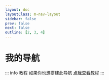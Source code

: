 ```yaml
---
layout: doc
layoutClass: m-nav-layout
sidebar: false
prev: false
next: false
outline: [2, 3, 4]
---
```


<style src="/.vitepress/theme/style/nav.scss"></style>

<script setup lang="ts">

export const NAV_DATA: NavData[] = [
  {
    title: '常用工具',
    items: [
      {
        icon: 'https://caniuse.com/img/favicon-128.png',
        title: 'Can I use',
        badge: {
          text: '茂神牛批',
          type: 'info',
        },
        desc: '前端 API 兼容性查询',
        link: 'https://caniuse.com'
      },
      {
        icon: 'https://tinypng.com/images/apple-touch-icon.png',
        title: 'TinyPNG',
        badge: {
          text: '茂神牛批',
          type: 'tip',
        },
        desc: '在线图片压缩工具',
        link: 'https://tinypng.com'
      },
      {
        icon: 'https://devtool.tech/logo.svg',
        title: '开发者武器库',
        badge: {
          text: '茂神牛批',
          type: 'warning',
        },
        desc: '开发者武器库，做开发者最专业最好用的专业工具箱',
        link: 'https://devtool.tech'
      },
      {
        icon: 'https://tool.lu/favicon.ico',
        title: '在线工具',
        badge: {
          text: '茂神牛批',
          type: 'danger',
        },
        desc: '开发人员的工具箱',
        link: 'https://tool.lu'
      },
      {
        icon: '/icons/json-cn.ico',
        title: 'Json 中文网',
        badge: {
          text: '请给茂茂点点小星星哦',
          type: 'info',
        },
        desc: 'JSON 在线解析及格式化验证',
        link: 'https://www.json.cn'
      }
    ]
  },
  {
    title: 'AI 导航',
    items: [
      {
        icon: '/icons/chatgpt.png',
        title: 'ChatGPT（最强）',
        link: 'https://chat.openai.com/chat'
      },
      {
        icon: 'https://www.notion.so/images/logo-ios.png',
        title: 'Notion AI（笔记）',
        link: 'https://www.notion.so'
      },
      {
        icon: 'https://www.midjourney.com/apple-touch-icon.png',
        title: 'Midjourney（绘画）',
        link: 'https://www.midjourney.com'
      },
      {
        icon: 'https://global-uploads.webflow.com/59deb588800ae30001ec19c9/5d4891e0e260e3c1bc37b100_beautiful%20ai%20favicon%20%20blue%20square.png',
        title: 'Beautiful.ai（PPT）',
        link: 'https://www.beautiful.ai'
      }
    ]
  },
  {
    title: '茂茂的站点导航',
    items: [
      {
        icon: '/logo.png',
        title: '前端日常笔记',
        desc: '日常笔记记录（零零散散啥都记系列）',
        link: 'https://github.com/maomao1996/daily-notes'
      },
      {
        icon: '/logo.png',
        title: '前端思维导图',
        desc: '用思维导图的方式总结个人所学知识',
        link: 'https://mindmap.fe-mm.com'
      },
      {
        icon: 'https://qwerty.fe-mm.com/apple-touch-icon.png',
        title: 'Qwerty Learner',
        desc: '为键盘工作者设计的单词记忆与英语肌肉记忆锻炼软件',
        link: 'https://qwerty.fe-mm.com'
      },
      {
        icon: '/logo.png',
        title: 'mmPlayer',
        desc: 'mmPlayer 在线音乐播放器',
        link: 'https://netease-music.fe-mm.com'
      }
    ]
  },
  {
    title: 'React 生态',
    items: [
      {
        icon: 'https://zh-hans.reactjs.org/favicon.ico',
        title: 'React',
        desc: '用于构建用户界面的 JavaScript 库',
        link: 'https://zh-hans.reactjs.org'
      },
      {
        icon: 'https://reactrouter.com/favicon-light.png',
        title: 'React Router',
        desc: 'React 的声明式路由',
        link: 'https://reactrouter.com'
      },
      {
        icon: 'https://nextjs.org/static/favicon/safari-pinned-tab.svg',
        title: 'Next.js',
        desc: '一个用于 Web 的 React 框架',
        link: 'https://nextjs.org'
      },
      {
        icon: 'https://img.alicdn.com/tfs/TB1YHEpwUT1gK0jSZFhXXaAtVXa-28-27.svg',
        title: 'UmiJS',
        desc: '插件化的企业级前端应用框架',
        link: 'https://umijs.org'
      },
      {
        icon: 'https://gw.alipayobjects.com/zos/rmsportal/rlpTLlbMzTNYuZGGCVYM.png',
        title: 'Ant Design',
        desc: '一套企业级 UI 设计语言和 React 组件库',
        link: 'https://ant.design'
      },
      {
        icon: 'https://gw.alipayobjects.com/zos/bmw-prod/69a27fcc-ce52-4f27-83f1-c44541e9b65d.svg',
        title: 'Ant Design Mobile',
        desc: '构建移动 WEB 应用程序的 React 组件库',
        link: 'https://mobile.ant.design'
      },
      {
        icon: 'https://docs.pmnd.rs/apple-touch-icon.png',
        title: 'Zustand',
        desc: '一个小型、快速、可扩展的 React 状态管理解决方案',
        link: 'https://docs.pmnd.rs/zustand/getting-started/introduction'
      },
      {
        icon: 'https://valtio.pmnd.rs/favicon.ico',
        title: 'Valtio',
        desc: 'makes proxy-state simple for React and Vanilla',
        link: 'https://valtio.pmnd.rs'
      },
      {
        icon: 'https://jotai.org/favicon.svg',
        title: 'Jotai',
        desc: 'primitive and flexible state management for React',
        link: 'https://jotai.org'
      },
      {
        icon: 'https://cn.redux.js.org/img/redux.svg',
        title: 'Redux',
        desc: 'JavaScript 应用的状态容器，提供可预测的状态管理',
        link: 'https://cn.redux.js.org'
      },
      {
        icon: 'https://zh.mobx.js.org/assets/mobx.png',
        title: 'MobX',
        desc: '一个小型、快速、可扩展的 React 状态管理解决方案',
        link: 'https://zh.mobx.js.org'
      },
      {
        icon: 'https://ahooks.js.org/simple-logo.svg',
        title: 'ahooks',
        desc: '一套高质量可靠的 React Hooks 库',
        link: 'https://ahooks.js.org/zh-CN'
      }
    ]
  },
  {
    title: 'Vue 生态',
    items: [
      {
        icon: 'https://cn.vuejs.org/logo.svg',
        title: 'Vue 3',
        desc: '渐进式 JavaScript 框架',
        link: 'https://cn.vuejs.org'
      },
      {
        icon: 'https://cn.vuejs.org/logo.svg',
        title: 'Vue 2',
        desc: '渐进式 JavaScript 框架',
        link: 'https://v2.cn.vuejs.org'
      },
      {
        icon: 'https://cn.vuejs.org/logo.svg',
        title: 'Vue Router',
        desc: 'Vue.js 的官方路由\n为 Vue.js 提供富有表现力、可配置的、方便的路由',
        link: 'https://router.vuejs.org/zh'
      },
      {
        icon: 'https://pinia.vuejs.org/logo.svg',
        title: 'Pinia',
        desc: '符合直觉的 Vue.js 状态管理库',
        link: 'https://pinia.vuejs.org/zh'
      },
      {
        icon: 'https://nuxt.com/icon.png',
        title: 'Nuxt.js',
        desc: '一个基于 Vue.js 的通用应用框架',
        link: 'https://nuxt.com'
      },
      {
        icon: 'https://vueuse.org/favicon.svg',
        title: 'VueUse',
        desc: 'Vue Composition API 的常用工具集',
        link: 'https://vueuse.org'
      },
      {
        icon: 'https://element-plus.org/images/element-plus-logo-small.svg',
        title: 'Element Plus',
        desc: '基于 Vue 3，面向设计师和开发者的组件库',
        link: 'https://element-plus.org'
      },
      {
        icon: 'https://www.antdv.com/assets/logo.1ef800a8.svg',
        title: 'Ant Design Vue',
        desc: 'Ant Design 的 Vue 实现，开发和服务于企业级后台产品',
        link: 'https://antdv.com'
      },
      {
        icon: 'https://fastly.jsdelivr.net/npm/@vant/assets/logo.png',
        title: 'Vant',
        desc: '轻量、可定制的移动端 Vue 组件库',
        link: 'https://vant-ui.github.io/vant'
      },
      {
        icon: 'https://webapp.didistatic.com/static/webapp/shield/Cube-UI_logo.ico',
        title: 'Cube UI',
        desc: '基于 Vue.js 实现的精致移动端组件库',
        link: 'https://didi.github.io/cube-ui'
      },
      {
        icon: 'https://img14.360buyimg.com/imagetools/jfs/t1/167902/2/8762/791358/603742d7E9b4275e3/e09d8f9a8bf4c0ef.png',
        title: 'NutUI',
        desc: '京东风格的轻量级移动端组件库',
        link: 'https://nutui.jd.com'
      }
    ]
  },
  {
    title: 'JavaScript 框架类库',
    items: [
      {
        icon: 'https://svelte.dev/svelte-logo-horizontal.svg',
        title: 'Svelte',
        desc: '将声明性组件转换为精准高效更新 DOM 的 JavaScript 代码',
        link: 'https://svelte.dev'
      },
      {
        // icon: 'https://simpleicons.org/icons/jquery.svg',
        icon: '/icons/jquery.svg',
        title: 'jQuery API 中文文档',
        desc: '一个兼容多浏览器的 JavaScript 框架',
        link: 'https://jquery.cuishifeng.cn'
      }
    ]
  },
  {
    title: 'CSS 相关',
    items: [
      {
        icon: 'https://postcss.org/assets/logo-3e39b0aa.svg',
        title: 'PostCSS',
        desc: '一个用 JavaScript 转换 CSS 的工具',
        link: 'https://postcss.org'
      },
      {
        icon: 'https://sass-lang.com/assets/img/logos/logo-b6e1ef6e.svg',
        title: 'Sass',
        desc: '一个成熟，稳定，功能强大的专业级 CSS 扩展语言',
        link: 'https://sass-lang.com'
      },
      {
        icon: 'https://www.tailwindcss.cn/apple-touch-icon.png',
        title: 'TailwindCSS 中文网',
        desc: '一个功能类优先的 CSS 框架',
        link: 'https://www.tailwindcss.cn'
      }
    ]
  },
  {
    title: '小程序相关',
    items: [
      {
        icon: 'https://res.wx.qq.com/a/wx_fed/assets/res/OTE0YTAw.png',
        title: '微信小程序文档',
        desc: '微信小程序官方开发者文档',
        link: 'https://developers.weixin.qq.com/miniprogram/dev/framework/'
      },
      {
        icon: '/icons/taro.svg',
        title: 'Taro',
        desc: '多端统一开发解决方案',
        link: 'https://taro.jd.com'
      },
      {
        icon: 'https://web-assets.dcloud.net.cn/unidoc/zh/icon.png',
        title: 'uni-app',
        desc: '一个使用 Vue.js 开发所有前端应用的框架',
        link: 'https://uniapp.dcloud.net.cn'
      },
      {
        icon: 'https://mpxjs.cn/favicon.ico',
        title: 'Mpx',
        desc: '增强型跨端小程序框架',
        link: 'https://mpxjs.cn'
      }
    ]
  },
  {
    title: 'Node 相关',
    items: [
      {
        icon: '/icons/nodejs.svg',
        title: 'Node.js',
        desc: 'Node.js 是一个基于 Chrome V8 引擎的 JavaScript 运行环境',
        link: 'https://nodejs.org/zh-cn'
      },
      {
        icon: 'https://expressjs.com/images/favicon.png',
        title: 'Express',
        desc: '基于 Node.js 平台，快速、开放、极简的 Web 开发框架',
        link: 'https://expressjs.com'
      },
      {
        icon: '/icons/koa.svg',
        title: 'Koa',
        desc: '基于 Node.js 平台的下一代 web 开发框架',
        link: 'https://koajs.com'
      },
      {
        icon: 'https://www.eggjs.org/favicon.png',
        title: 'Egg',
        desc: '为企业级框架和应用而生',
        link: 'https://www.eggjs.org/zh-CN'
      },
      {
        icon: 'https://d33wubrfki0l68.cloudfront.net/e937e774cbbe23635999615ad5d7732decad182a/26072/logo-small.ede75a6b.svg',
        title: 'Nest.js 中文文档',
        desc: '用于构建高效且可伸缩的服务端应用程序的渐进式 Node.js 框架',
        link: 'https://docs.nestjs.cn'
      }
    ]
  },
  {
    title: '可视化',
    items: [
      {
        icon: 'https://echarts.apache.org/zh/images/favicon.png',
        title: 'ECharts',
        desc: '一个基于 JavaScript 的开源可视化图表库',
        link: 'https://echarts.apache.org/zh/index.html'
      },
      {
        icon: 'https://antv.vision/icons/icon-72x72.png',
        title: 'AntV',
        desc: '蚂蚁集团全新一代数据可视化解决方案，致力于提供一套简单方便、专业可靠、无限可能的数据可视化最佳实践。',
        link: 'https://antv.vision/zh/'
      },
      {
        icon: 'https://d3js.org/favicon.png',
        title: 'D3.js',
        desc: '一个遵循 Web 标准用于可视化数据的 JavaScript 库',
        link: 'https://d3js.org'
      },
      {
        icon: 'https://www.chartjs.org/favicon.ico',
        title: 'Chart.js',
        desc: '一个简单而灵活的 JavaScript 图表库',
        link: 'https://www.chartjs.org'
      },
      {
        icon: 'https://threejs.org/files/favicon.ico',
        // icon: 'https://threejs.org/files/favicon_white.ico',
        title: 'Three.js',
        desc: 'JavaScript 3d 库',
        link: 'https://threejs.org'
      }
    ]
  },
  {
    title: '编译&构建&打包',
    items: [
      {
        icon: 'https://www.webpackjs.com/icon_180x180.png',
        title: 'Webpack 中文网',
        desc: '一个用于现代 JavaScript 应用程序的静态模块打包工具',
        link: 'https://www.webpackjs.com'
      },
      {
        icon: 'https://cn.vitejs.dev/logo.svg',
        title: 'Vite 中文文档',
        desc: '下一代前端工具链',
        link: 'https://cn.vitejs.dev'
      },
      {
        icon: 'https://www.rollupjs.com/img/favicon.png',
        title: 'Rollup',
        desc: 'Rollup 是一个 JavaScript 模块打包器',
        link: 'https://www.rollupjs.com'
      },
      {
        icon: 'https://turbo.build/images/favicon-dark/apple-touch-icon.png',
        title: 'Turbo',
        desc: 'Turbo is an incremental bundler and build system optimized for JavaScript and TypeScript, written in Rust',
        link: 'https://turbo.build'
      },
      {
        icon: 'https://www.babeljs.cn/img/favicon.png',
        title: 'Babel',
        desc: 'Babel 是一个 JavaScript 编译器',
        link: 'https://www.babeljs.cn'
      },
      {
        icon: 'https://esbuild.github.io/favicon.svg',
        title: 'esbuild',
        desc: 'An extremely fast bundler for the web',
        link: 'https://esbuild.github.io'
      },
      {
        icon: 'https://swc.rs/favicon/apple-touch-icon.png',
        title: 'SWC',
        desc: 'Rust-based platform for the Web',
        link: 'https://swc.rs'
      }
    ]
  },
  {
    title: '站点生成器',
    items: [
      {
        icon: 'https://astro.build/favicon.svg',
        title: 'Astro',
        desc: '一个现代化的轻量级静态站点生成器',
        link: 'https://astro.build'
      },
      {
        icon: 'https://cn.vuejs.org/logo.svg',
        title: 'VitePress',
        desc: '由 Vite 和 Vue 驱动的静态网站生成器',
        link: 'https://vitepress.dev'
      },
      {
        icon: 'https://cn.vuejs.org/logo.svg',
        title: 'VuePress',
        desc: 'Vue 驱动的静态网站生成器',
        link: 'https://vuepress.vuejs.org/zh'
      },
      {
        icon: 'https://gw.alipayobjects.com/zos/bmw-prod/d3e3eb39-1cd7-4aa5-827c-877deced6b7e/lalxt4g3_w256_h256.png',
        title: 'dumi',
        desc: '基于 Umi 为组件研发而生的静态站点框架',
        link: 'https://d.umijs.org'
      },
      {
        icon: 'https://docusaurus.io/zh-CN/img/docusaurus.ico',
        title: 'Docusaurus',
        desc: '基于 React 的静态网站生成器',
        link: 'https://docusaurus.io/zh-CN'
      }
    ]
  },
  {
    title: '图标库',
    items: [
      {
        icon: 'https://img.alicdn.com/imgextra/i4/O1CN01Z5paLz1O0zuCC7osS_!!6000000001644-55-tps-83-82.svg',
        title: 'iconfont',
        desc: '国内功能很强大且图标内容很丰富的矢量图标库，提供矢量图标下载、在线存储、格式转换等功能',
        link: 'https://www.iconfont.cn'
      },
      {
        icon: 'https://lf1-cdn2-tos.bytegoofy.com/bydesign/iconparksite/logo.svg',
        title: 'IconPark 图标库',
        desc: 'IconPark图标库是一个通过技术驱动矢量图标样式的开源图标库，可以实现根据单一 SVG 源文件变换出多种主题， 具备丰富的分类、更轻量的代码和更灵活的使用场景；致力于构建高质量、统一化、可定义的图标资源，让大多数人都能够选择适合自己的风格图标',
        link: 'https://iconpark.oceanengine.com/official'
      },
      {
        icon: 'https://emoji.muan.co/appicon.png',
        title: 'Emoji searcher',
        desc: 'Emoji 表情大全',
        link: ''
      }
    ]
  },
  {
    title: '前端学习资料',
    items: [
      {
        icon: 'https://developer.mozilla.org/apple-touch-icon.6803c6f0.png',
        title: 'MDN | Web 开发者指南',
        desc: 'Mozilla 的开发者平台，提供了大量关于 HTML、CSS 和 JavaScript 的详细文档以及广泛的 Web API 参考资',
        link: 'https://developer.mozilla.org/zh-CN'
      },
      {
        icon: 'https://static.runoob.com/images/favicon.ico',
        title: '菜鸟教程',
        desc: '学的不仅是技术，更是梦想！',
        link: 'https://www.runoob.com'
      },
      {
        icon: '/icons/es6.svg',
        title: 'ES6 入门教程',
        desc: '阮一峰的网络日志',
        link: 'http://es6.ruanyifeng.com'
      }
    ]
  },
  {
    title: '社区',
    items: [
      {
        title: 'Github',
        icon: {
          svg: '<svg role="img" viewBox="0 0 24 24" xmlns="http://www.w3.org/2000/svg"><title>GitHub</title><path d="M12 .297c-6.63 0-12 5.373-12 12 0 5.303 3.438 9.8 8.205 11.385.6.113.82-.258.82-.577 0-.285-.01-1.04-.015-2.04-3.338.724-4.042-1.61-4.042-1.61C4.422 18.07 3.633 17.7 3.633 17.7c-1.087-.744.084-.729.084-.729 1.205.084 1.838 1.236 1.838 1.236 1.07 1.835 2.809 1.305 3.495.998.108-.776.417-1.305.76-1.605-2.665-.3-5.466-1.332-5.466-5.93 0-1.31.465-2.38 1.235-3.22-.135-.303-.54-1.523.105-3.176 0 0 1.005-.322 3.3 1.23.96-.267 1.98-.399 3-.405 1.02.006 2.04.138 3 .405 2.28-1.552 3.285-1.23 3.285-1.23.645 1.653.24 2.873.12 3.176.765.84 1.23 1.91 1.23 3.22 0 4.61-2.805 5.625-5.475 5.92.42.36.81 1.096.81 2.22 0 1.606-.015 2.896-.015 3.286 0 .315.21.69.825.57C20.565 22.092 24 17.592 24 12.297c0-6.627-5.373-12-12-12"/></svg>'
        },
        desc: '一个面向开源及私有软件项目的托管平台',
        link: 'https://github.com'
      },
      {
        icon: 'https://cdn.sstatic.net/Sites/stackoverflow/Img/apple-touch-icon.png?v=c78bd457575a',
        title: 'Stack Overflow',
        desc: '全球最大的技术问答网站',
        link: 'https://stackoverflow.com'
      },
      {
        title: '稀土掘金',
        icon: 'https://lf3-cdn-tos.bytescm.com/obj/static/xitu_juejin_web//static/favicons/apple-touch-icon.png',
        desc: '面向全球中文开发者的技术内容分享与交流平台',
        link: 'https://juejin.cn'
      },
      {
        title: 'V2EX',
        icon: 'https://www.v2ex.com/static/icon-192.png',
        desc: '一个关于分享和探索的地方',
        link: 'https://www.v2ex.com'
      },
      {
        title: 'SegmentFault 思否',
        icon: 'https://static.segmentfault.com/main_site_next/0dc4bace/touch-icon.png',
        desc: '技术问答开发者社区',
        link: 'https://segmentfault.com'
      },
      {
        title: '博客园',
        // icon: 'https://common.cnblogs.com/favicon.ico',
        icon: '/icons/cnblogs.svg',
        desc: '博客园是一个面向开发者的知识分享社区',
        link: 'https://www.cnblogs.com'
      },
      {
        title: '知乎',
        icon: 'https://static.zhihu.com/heifetz/assets/apple-touch-icon-60.362a8eac.png',
        desc: '中文互联网高质量的问答社区和创作者聚集的原创内容平台',
        link: 'https://juejin.cn'
      }
    ]
  },
  {
    title: '摸鱼专用',
    items: [
      {
        icon: 'https://momoyu.cc/icon-192.png',
        title: '摸摸鱼热榜',
        // desc: '聚合每日热门、搞笑、有趣、适合摸鱼的资讯',
        link: 'https://momoyu.cc'
      },
      {
        icon: 'https://v.qq.com/favicon.ico',
        title: '腾讯视频',
        // desc: '中国领先的在线视频媒体平台，海量高清视频在线观看',
        link: 'https://v.qq.com'
      },
      {
        icon: 'https://static.hdslb.com/mobile/img/512.png',
        title: '哔哩哔哩',
        // desc: '',
        link: 'https://www.bilibili.com'
      },
      {
        icon: 'https://www.youtube.com/s/desktop/014dbbed/img/favicon_48x48.png',
        title: 'YouTube',
        // desc: '',
        link: 'https://www.youtube.com'
      },
      {
        icon: '/icons/twitter.svg',
        title: 'Twitter',
        // desc: '',
        link: 'https://twitter.com'
      },
      {
        icon: '/icons/pixiv.png',
        title: 'Pixiv',
        // desc: '',
        link: 'https://www.pixiv.net'
      }
    ]
  }
]
</script>

# 我的导航

::: info 教程
如果你也想搭建此导航 [点我查看教程](./index.md#茂茂导航)
:::

<MNavLinks v-for="{title, items} in NAV_DATA" :title="title" :items="items"/>
